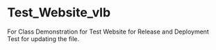 # Test_Website_vlb
For Class Demonstration for Test Website for Release and Deployment
<br>
Test for updating the file.